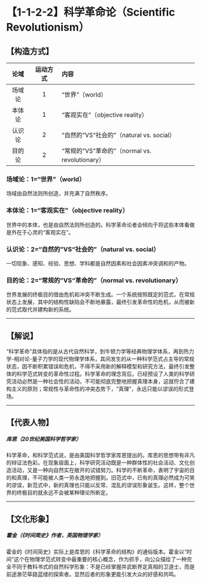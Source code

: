 # 【1-1-2-2】科学革命论（Scientific Revolutionism）
## 【构造方式】
| 论域 | 运动方式           | 内容 |
|:----:|:----------------:|:-----|
| 场域论   |1 |   “世界”（world） |
| 本体论   | 1|  “客观实在”（objective reality）  |
| 认识论   |2 |  “自然的”VS“社会的”（natural vs. social）  |
| 目的论   | 2|  “常规的”VS“革命的”（normal vs. revolutionary）  |

### 场域论：1=“世界”（world）
场域由自然法则所创造，并充满了自然秩序。

### 本体论：1=“客观实在”（objective reality）

世界中的本体，也是由自然法则所创造的。科学革命论者会倾向于将这些本体看做是外在于心灵的“客观实在”。

### 认识论：2=“自然的”VS“社会的”（natural vs. social）
一切现象、感知、经验、思想、学科都是自然因素和社会因素冲突调和的产物。
### 目的论：2=“常规的”VS“革命的”（normal vs. revolutionary）
世界发展的终极目的借由危机和冲突不断生成。一个系统按照既定的范式，在常规状态上发展，其中的结构性缺陷会不断地暴露，最终引发革命性的危机，从而被新的范式取代并建构新的系统。

------

## 【解说】
“科学革命”具体指的是从古代自然科学，到牛顿力学等经典物理学体系，再到热力学-相对论-量子力学的现代物理学体系，其间发生的从一种科学范式占主导的常规状态，因不断积累错误和危机，不得不采用新的解释模型和研究方法，最终引发整体的科学范式转变的革命性过程。科学革命的理念背后，已经预设了人类的科学研究活动必然是一种社会性的活动，不可能彻底完整地把握真理本身，这就符合了建构主义的原则；常规性与革命性的冲突态势下，“真理”，永远只能以谬误的形式登场。

------

## 【代表人物】
##### 库恩（20世纪美国科学哲学家）
科学革命，和科学范式说，是由美国科学哲学家库恩提出的。库恩的思想带有非凡的辩证法色彩。在现象层面上，科学研究活动既是一种群体性的社会活动、文化创造活动，又是一种向自然实在敞开的试错努力。科学的不断革命，表明了宇宙的目的和真理，不可能被人类一劳永逸地把握到。旧范式中，已有的真理必然成为可笑的谬误，新范式中，新的真理也只能以反常、混乱的谬误形象诞生。这样，整个世界的终极目的就永远不会被某种理论所断定。

------

## 【文化形象】
##### 霍金（《时间简史》作者，英国物理学家）
霍金的《时间简史》实际上是库恩的《科学革命的结构》的通俗版本。霍金以“时间”这个在物理学范式转变中最重要的核心概念，作为抓手，向公众描绘了一种完全不同于教科书式的自然科学形象：不是已经掌握并武断界定真相的卫道士，而是前途渺茫筚路蓝缕的探索者。显然后者的形象更能引发大众的好感和共鸣。
